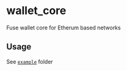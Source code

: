 # wallet_core

Fuse wallet core for Etherum based networks

## Usage

See [`example`](/example) folder
